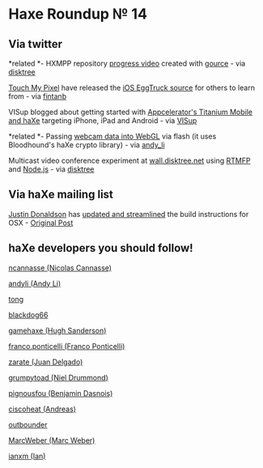 [_template]: roundup.html
# Haxe Roundup № 14

## Via twitter
*related *- HXMPP repository [progress video][link 1] created with [gource][link 2] - via [disktree][link 3]

[Touch My Pixel][link 4] have released the [iOS EggTruck source][link 5] for others to learn from - via [fintanb][link 6]

VISup blogged about getting started with [Appcelerator's Titanium Mobile and haXe][link 7] targeting iPhone, iPad and Android - via [VISup][link 8]

*related *- Passing [webcam data into WebGL][link 9] via flash (it uses Bloodhound's haXe crypto library) - via [andy_li][link 10]

Multicast video conference experiment at [wall.disktree.net][link 11] using [RTMFP][link 12] and [Node.js][link 13] - via [disktree][link 14]

## Via haXe mailing list
[Justin Donaldson][link 15] has [updated and streamlined][link 16] the build instructions for OSX - [Original Post][link 17]

## haXe developers you should follow!

[ncannasse (Nicolas Cannasse)][link 18]

[andyli (Andy Li)][link 19]

[tong][link 20]

[blackdog66][link 21]

[gamehaxe (Hugh Sanderson)][link 22]

[franco.ponticelli (Franco Ponticelli)][link 23]

[zarate (Juan Delgado)][link 24]

[grumpytoad (Niel Drummond)][link 25]

[pignousfou (Benjamin Dasnois)][link 26]

[ciscoheat (Andreas)][link 27]

[outbounder][link 28]

[MarcWeber (Marc Weber)][link 29]

[ianxm (Ian)][link 30]

[link 1]: http://vimeo.com/15547036 "HXMPP repository progress video - Vimeo"
[link 2]: http://code.google.com/p/gource/ "Gource Google Project Page"
[link 3]: http://www.twitter.com/disktree "@disktree"
[link 4]: http://touchmypixel.com/ "Touch My Pixel"
[link 5]: http://staging.touchmypixel.com/eggtruck/1.0/EggTruck_source.zip "EggTruck Source Code"
[link 6]: http://www.twitter.com/fintanb "@fintanb"
[link 7]: http://www.blog.visup.it/2010/10/tech/haxe-titanium-targeting-iphoneipad-and-android "VISup Getting started with Titanium Mobile and haXe"
[link 8]: http://www.twitter.com/VISup "@VISup"
[link 9]: http://ajaxian.com/archives/passing-webcam-data-into-webgl-via-flash?utm_source=feedburner&amp;utm_medium=feed&amp;utm_campaign=Feed:+ajaxian+(Ajaxian+Blog) "Passing Webcam data into WebGL via Flash"
[link 10]: http://www.twitter.com/andy_li "@andy_li"
[link 11]: http://wall.disktree.net/ "RTMFP and Node.js multicast video experiment"
[link 12]: http://en.wikipedia.org/wiki/Real_Time_Media_Flow_Protocol "Wikipedia RTMFP"
[link 13]: http://nodejs.org/ "Node.js"
[link 14]: http://www.twitter.com/disktree "@disktree"
[link 15]: http://scwn.net/ "Justin Donaldson"
[link 16]: http://haxe.org/doc/build/haxe_macosx_build?lang=en "OSX build instructions updated and streamlined"
[link 17]: http://haxe.1354130.n2.nabble.com/update-build-instructions-for-OSX-td5608453.html#a5608453 "OSX build instructions updated and streamlined"
[link 18]: http://code.google.com/u/ncannasse/ "ncannasse (Nicolas Cannasse)"
[link 19]: http://github.com/andyli "andyli (Andy Li)"
[link 20]: http://github.com/tong "tong"
[link 21]: http://github.com/blackdog66 "blackdog66"
[link 22]: http://code.google.com/u/gamehaxe/ "gamehaxe (Hugh Sanderson)"
[link 23]: http://code.google.com/u/franco.ponticelli/ "franco.ponticelli (Franco Ponticelli)"
[link 24]: http://github.com/zarate "zarate (Juan Delgado)"
[link 25]: https://launchpad.net/~niel-cyanescent "grumpytoad (Niel Drummond)"
[link 26]: http://bitbucket.org/pignoufou/ "pignousfou (Benjamin Dasnois)"
[link 27]: http://github.com/ciscoheat "ciscoheat (Andreas)"
[link 28]: http://github.com/outbounder "outbounder"
[link 29]: http://github.com/MarcWeber "MarcWeber (Marc Weber)"
[link 30]: http://github.com/ianxm "ianxm (Ian)"

